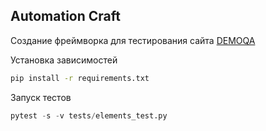## Automation Craft

Создание фреймворка для тестирования сайта [DEMOQA](https://demoqa.com/)

Установка зависимостей
```bash
pip install -r requirements.txt
```

Запуск тестов
```python
pytest -s -v tests/elements_test.py
```
